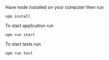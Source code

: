 Have node installed on your computer then run

```
npm install
```

To start application run

```
npm run start
```

To start tests run

```
npm run test
```
